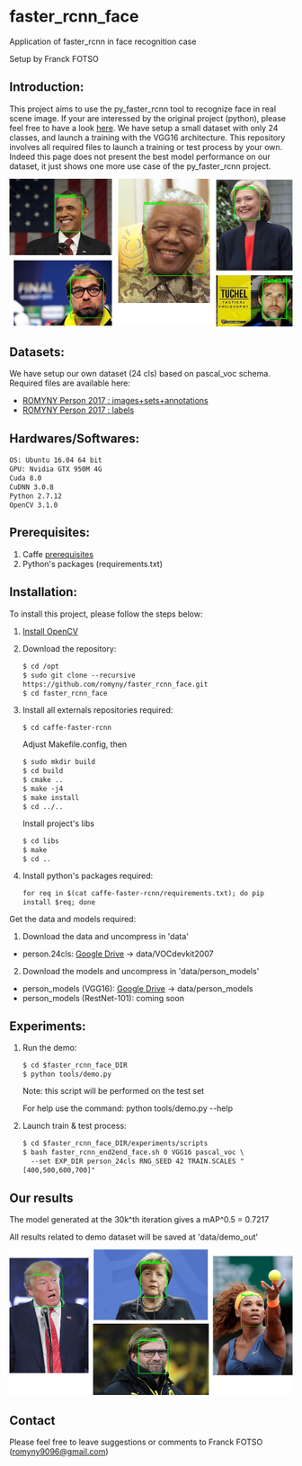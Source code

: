 # faster_rcnn_face

Application of faster_rcnn in face recognition case

Setup by Franck FOTSO

## Introduction:

This project aims to use the py_faster_rcnn tool to recognize face in real scene image. If your are interessed by the original project (python), please feel free to have a look [here](https://github.com/rbgirshick/py-faster-rcnn). We have setup a small dataset with only 24 classes, and launch a training with the VGG16 architecture. This repository involves all required files to launch a training or test process by your own. Indeed this page does not present the best model performance on our dataset, it just shows one more use case of the py_faster_rcnn project.

![example](data/readme_img/example1.jpg)

## Datasets:

We have setup our own dataset (24 cls) based on pascal_voc schema.
Required files are available here:
  * [ROMYNY Person 2017 : images+sets+annotations](https://drive.google.com/open?id=0B_Rjj_NgCayPM1EzQVkwM1VueW8)
  * [ROMYNY Person 2017 : labels](https://drive.google.com/open?id=0B_Rjj_NgCayPckh0N0FDVE0zbDA)
  
## Hardwares/Softwares:
    OS: Ubuntu 16.04 64 bit
    GPU: Nvidia GTX 950M 4G
    Cuda 8.0
    CuDNN 3.0.8
    Python 2.7.12
    OpenCV 3.1.0

## Prerequisites:

  1. Caffe [prerequisites](http://caffe.berkeleyvision.org/installation.html#prequequisites)
  2. Python's packages (requirements.txt)
  
## Installation:

To install this project, please follow the steps below:

1. [Install OpenCV](http://www.pyimagesearch.com/2016/10/24/ubuntu-16-04-how-to-install-opencv/)

2. Download the repository:

    ```
    $ cd /opt
    $ sudo git clone --recursive https://github.com/romyny/faster_rcnn_face.git
    $ cd faster_rcnn_face
    ```
    
3. Install all externals repositories required:

    ```
    $ cd caffe-faster-rcnn
    ```
    
    Adjust Makefile.config, then
    
    ```
    $ sudo mkdir build
    $ cd build
    $ cmake ..
    $ make -j4
    $ make install
    $ cd ../..
    ```
    
    Install project's libs
    
    ```
    $ cd libs
    $ make
    $ cd ..
    ```
    
 4. Install python's packages required:

    ```
    for req in $(cat caffe-faster-rcnn/requirements.txt); do pip install $req; done
    ```
    
Get the data and models required:
1. Download the data and uncompress in 'data'
  * person.24cls: [Google Drive](https://drive.google.com/open?id=0B_Rjj_NgCayPM1EzQVkwM1VueW8) -> data/VOCdevkit2007

2. Download the models and uncompress in 'data/person_models'
  * person_models (VGG16): [Google Drive](https://drive.google.com/open?id=0B_Rjj_NgCayPeFpramdSWkVBWXc) -> data/person_models
  * person_models (RestNet-101): coming soon
  
## Experiments:

1. Run the demo: 
    
    ```
    $ cd $faster_rcnn_face_DIR
    $ python tools/demo.py 
    ```
    Note: this script will be performed on the test set
    
    For help use the command: python tools/demo.py --help
    
2. Launch train & test process:

    ```
    $ cd $faster_rcnn_face_DIR/experiments/scripts
    $ bash faster_rcnn_end2end_face.sh 0 VGG16 pascal_voc \
      --set EXP_DIR person_24cls RNG_SEED 42 TRAIN.SCALES "[400,500,600,700]"
    ```
    
## Our results
The model generated at the 30k^th iteration gives a mAP^0.5 = 0.7217

All results related to demo dataset will be saved at 'data/demo_out'

![example](data/readme_img/example2.jpg)

## Contact

Please feel free to leave suggestions or comments to Franck FOTSO (romyny9096@gmail.com)    
